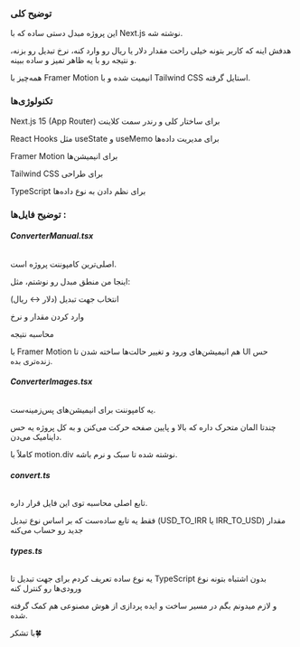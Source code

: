 ### **توضیح کلی**



این پروژه  مبدل دستی ساده  که با Next.js نوشته شه.

هدفش اینه که کاربر بتونه خیلی راحت مقدار دلار یا ریال رو وارد کنه، نرخ تبدیل رو بزنه، و نتیجه رو با یه ظاهر تمیز و ساده ببینه.



همه‌چیز با Framer Motion انیمیت شده و با Tailwind CSS استایل گرفته.



### 

### **تکنولوژی‌ها**



Next.js 15 (App Router) برای ساختار کلی و رندر سمت کلاینت



React Hooks مثل useState و useMemo برای مدیریت داده‌ها



Framer Motion برای انیمیشن‌ها



Tailwind CSS برای طراحی 



TypeScript برای نظم دادن به نوع داده‌ها





### 

### **توضیح فایل‌ها :**



######  **ConverterManual.tsx**



اصلی‌ترین کامپوننت پروژه است.



اینجا من منطق مبدل رو نوشتم، مثل:



انتخاب جهت تبدیل (دلار ↔ ریال)



وارد کردن مقدار و نرخ



محاسبه نتیجه 



با Framer Motion هم انیمیشن‌های ورود و تغییر حالت‌ها ساخته شدن تا UI حس زنده‌تری بده.



######  **ConverterImages.tsx**



یه کامپوننت برای انیمیشن‌های پس‌زمینه‌ست.

چندتا المان متحرک داره که بالا و پایین صفحه حرکت می‌کنن و به کل پروژه یه حس داینامیک می‌دن.

کاملاً با motion.div نوشته شده تا سبک و نرم باشه.



######  **convert.ts**



تابع اصلی محاسبه توی این فایل قرار داره.

فقط یه تابع ساده‌ست که بر اساس نوع تبدیل (USD\_TO\_IRR یا IRR\_TO\_USD) مقدار جدید رو حساب می‌کنه





######  **types.ts**



یه نوع ساده تعریف کردم برای جهت تبدیل تا TypeScript بدون اشتباه بتونه نوع ورودی‌ها رو کنترل کنه







و لازم میدونم بگم در مسیر ساخت و ایده پردازی از هوش مصنوعی هم کمک گرفته شده.



با تشکر🍀

